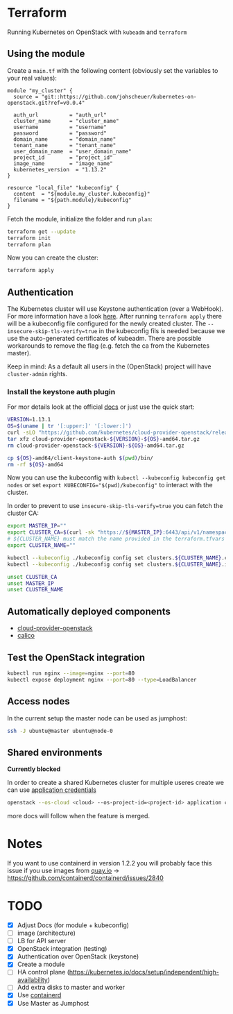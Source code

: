 # Terraform

Running Kubernetes on OpenStack with `kubeadm` and `terraform`

## Using the module

Create a `main.tf` with the following content (obviously set the variables to your real values):

```hcl
module "my_cluster" {
  source = "git::https://github.com/johscheuer/kubernetes-on-openstack.git?ref=v0.0.4"

  auth_url          = "auth_url"
  cluster_name      = "cluster_name"
  username          = "username"
  password          = "password"
  domain_name       = "domain_name"
  tenant_name       = "tenant_name"
  user_domain_name  = "user_domain_name"
  project_id        = "project_id"
  image_name        = "image_name"
  kubernetes_version  = "1.13.2"
}

resource "local_file" "kubeconfig" {
  content  = "${module.my_cluster.kubeconfig}"
  filename = "${path.module}/kubeconfig"
}
```

Fetch the module, initialize the folder and run `plan`:

```bash
terraform get --update
terraform init
terraform plan
```

Now you can create the cluster:

```bash
terraform apply
```

## Authentication

The Kubernetes cluster will use Keystone authentication (over a WebHook). For more information have a look [here](https://github.com/kubernetes/cloud-provider-openstack/blob/master/docs/using-keystone-webhook-authenticator-and-authorizer.md). After running `terraform apply` there will be a kubeconfig file configured for the newly created cluster. The `--insecure-skip-tls-verify=true` in the kubeconfig fils is needed because we use the auto-generated certificates of kubeadm. There are possible workarounds to remove the flag (e.g. fetch the ca from the Kubernetes master).

Keep in mind: As a default all users in the (OpenStack) project will have `cluster-admin` rights.

### Install the keystone auth plugin

For mor details look at the official [docs](https://github.com/kubernetes/cloud-provider-openstack/blob/master/docs/using-keystone-webhook-authenticator-and-authorizer.md#new-kubectl-clients-from-v1110-and-later) or just use the quick start:

```bash
VERSION=1.13.1
OS=$(uname | tr '[:upper:]' '[:lower:]')
curl -sLO "https://github.com/kubernetes/cloud-provider-openstack/releases/download/${VERSION}/cloud-provider-openstack-${VERSION}-${OS}-amd64.tar.gz"
tar xfz cloud-provider-openstack-${VERSION}-${OS}-amd64.tar.gz
rm cloud-provider-openstack-${VERSION}-${OS}-amd64.tar.gz

cp ${OS}-amd64/client-keystone-auth $(pwd)/bin/
rm -rf ${OS}-amd64
```

Now you can use the kubeconfig with `kubectl --kubeconfig kubeconfig get nodes` or set `export KUBECONFIG="$(pwd)/kubeconfig"` to interact with the cluster.

In order to prevent to use `insecure-skip-tls-verify=true` you can fetch the cluster CA:

```bash
export MASTER_IP=""
export CLUSTER_CA=$(curl -sk "https://${MASTER_IP}:6443/api/v1/namespaces/kube-public/configmaps/cluster-info" | jq -r '.data.kubeconfig' | grep -o 'certificate-authority-data:.*' | awk '{print $2}')
# ${CLUSTER_NAME} must match the name provided in the terraform.tfvars
export CLUSTER_NAME=""

kubectl --kubeconfig ./kubeconfig config set clusters.${CLUSTER_NAME}.certificate-authority-data ${CLUSTER_CA}
kubectl --kubeconfig ./kubeconfig config set clusters.${CLUSTER_NAME}.insecure-skip-tls-verify false

unset CLUSTER_CA
unset MASTER_IP
unset CLUSTER_NAME
```

## Automatically deployed components

- [cloud-provider-openstack](https://github.com/kubernetes/cloud-provider-openstack)
- [calico](https://docs.projectcalico.org/v3.4/getting-started/kubernetes/installation/calico#installing-with-the-kubernetes-api-datastore50-nodes-or-less)

## Test the OpenStack integration

```bash
kubectl run nginx --image=nginx --port=80
kubectl expose deployment nginx --port=80 --type=LoadBalancer
```

## Access nodes

In the current setup the master node can be used as jumphost:

```bash
ssh -J ubuntu@master ubuntu@node-0
```

## Shared environments

**Currently blocked**

In order to create a shared Kubernetes cluster for multiple useres create we can use [application credentials](https://docs.openstack.org/python-openstackclient/rocky/cli/command-objects/application-credentials.html)

```bash
openstack --os-cloud <cloud> --os-project-id=<project-id> application credential create --restricted kubernetes
```

more docs will follow when the feature is merged.

# Notes

If you want to use containerd in version 1.2.2 you will probably face this issue if you use images from [quay.io](https://quay.io) -> https://github.com/containerd/containerd/issues/2840

# TODO

- [x] Adjust Docs (for module + kubeconfig)
- [ ] image (architecture)
- [ ] LB for API server
- [x] OpenStack integration (testing)
- [x] Authentication over OpenStack (keystone)
- [x] Create a module
- [ ] HA control plane (<https://kubernetes.io/docs/setup/independent/high-availability>)
- [ ] Add extra disks to master and worker
- [X] Use [containerd](https://containerd.io)
- [X] Use Master as Jumphost
